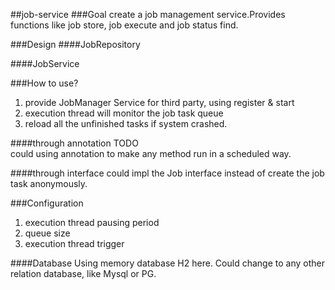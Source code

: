 ##job-service
###Goal
create a job management service.Provides functions like job store, job execute and job status find.

###Design
####JobRepository

####JobService

###How to use?
1. provide JobManager Service for third party, using register & start
2. execution thread will monitor the job task queue
3. reload all the unfinished tasks if system crashed.

####through annotation
TODO  
could using annotation to make any method run in a scheduled way.

####through interface
could impl the Job interface instead of create the job task anonymously.

###Configuration
1. execution thread pausing period
2. queue size
3. execution thread trigger

####Database
Using memory database H2 here. Could change to any other relation database, like Mysql or PG.


